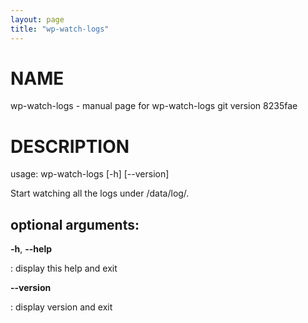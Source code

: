 ```yaml
---
layout: page
title: "wp-watch-logs"
---
```



NAME
====

wp-watch-logs - manual page for wp-watch-logs git version 8235fae

DESCRIPTION
===========

usage: wp-watch-logs \[-h\] \[\--version\]

Start watching all the logs under /data/log/.

optional arguments:
-------------------

**-h**, **\--help**

:   display this help and exit

**\--version**

:   display version and exit
